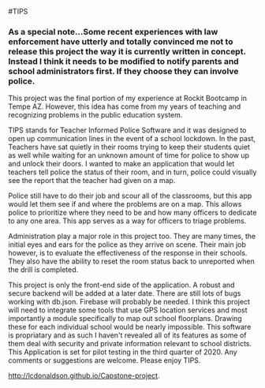 #TIPS

 ### As a special note...Some recent experiences with law enforcement have utterly and totally convinced me not to release this project the way it is currently written in concept. Instead I think it needs to be modified to notify parents and school administrators first. If they choose they can involve police.

This project was the final portion of my experience at Rockit Bootcamp in Tempe AZ. However, this idea has come from my
years of teaching and recognizing problems in the public education system.

TIPS stands for Teacher Informed Police Software and it was designed to open up communication lines in the event of a 
school lockdown. In the past, Teachers have sat quietly in their rooms trying to keep their students quiet as well while
waiting for an unknown amount of time for police to show up and unlock their doors. I wanted to make an application 
that would let teachers tell police the status of their room, and in turn, police could visually see the report that 
the teacher had given on a map.

Police still have to do their job and scour all of the classrooms, but this app would let them see if and where the 
problems are on a map. This allows police to prioritize where they need to be and how many officers to dedicate to any
one area. This app serves as a way for officers to triage problems.

Administration play a major role in this project too. They are many times, the initial eyes and ears for the police as
they arrive on scene. Their main job however, is to evaluate the effectiveness of the response in their schools. They
also have the ability to reset the room status back to unreported when the drill is completed. 

This project is only the front-end side of the application. A robust and secure backend will be added at a later date. There are still lots of bugs working with db.json. Firebase will probably be needed. I think this project will need to integrate some tools that use GPS location services and most importantly a module specifically to map out school floorplans. Drawing these for each individual school would be nearly impossible. This software is propriatary and as such I haven't revealed all of its features as some of them deal with security and private information relevant to school districts. This Application is set for pilot testing in the third quarter of 
2020. Any comments or suggestions are welcome. Please enjoy TIPS.

http://lcdonaldson.github.io/Capstone-project.



